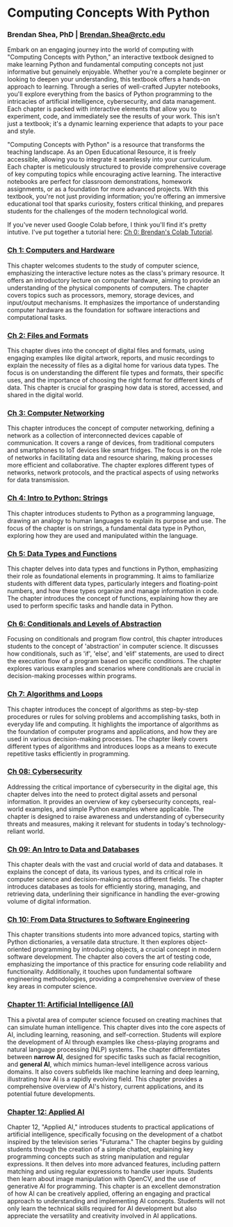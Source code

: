 # Computing Concepts With Python
### Brendan Shea, PhD | Brendan.Shea@rctc.edu
Embark on an engaging journey into the world of computing with "Computing Concepts with Python," an interactive textbook designed to make learning Python and fundamental computing concepts not just informative but genuinely enjoyable. Whether you're a complete beginner or looking to deepen your understanding, this textbook offers a hands-on approach to learning. Through a series of well-crafted Jupyter notebooks, you'll explore everything from the basics of Python programming to the intricacies of artificial intelligence, cybersecurity, and data management. Each chapter is packed with interactive elements that allow you to experiment, code, and immediately see the results of your work. This isn't just a textbook; it's a dynamic learning experience that adapts to your pace and style.

"Computing Concepts with Python" is a resource that transforms the teaching landscape. As an Open Educational Resource, it is freely accessible, allowing you to integrate it seamlessly into your curriculum. Each chapter is meticulously structured to provide comprehensive coverage of key computing topics while encouraging active learning. The interactive notebooks are perfect for classroom demonstrations, homework assignments, or as a foundation for more advanced projects. With this textbook, you're not just providing information; you're offering an immersive educational tool that sparks curiosity, fosters critical thinking, and prepares students for the challenges of the modern technological world.

If you've never used Google Colab before, I think you'll find it's pretty intutive. I've put together a tutorial here: [Ch 0: Brendan's Colab Tutorial](https://colab.research.google.com/github/brendanpshea/computing_concepts_python/blob/main/IntroCS_00_Intro_to_Colab.ipynb).


### [Ch 1: Computers and Hardware](https://colab.research.google.com/github/brendanpshea/computing_concepts_python/blob/main/IntroCS_01_ComputersHardware.ipynb)
 This chapter welcomes students to the study of computer science, emphasizing the interactive lecture notes as the class's primary resource. It offers an introductory lecture on computer hardware, aiming to provide an understanding of the physical components of computers. The chapter covers topics such as processors, memory, storage devices, and input/output mechanisms. It emphasizes the importance of understanding computer hardware as the foundation for software interactions and computational tasks.

### [Ch 2: Files and Formats](https://colab.research.google.com/github/brendanpshea/computing_concepts_python/blob/main/IntroCS_02_Files_and_Formats.ipynb)
This chapter dives into the concept of digital files and formats, using engaging examples like digital artwork, reports, and music recordings to explain the necessity of files as a digital home for various data types. The focus is on understanding the different file types and formats, their specific uses, and the importance of choosing the right format for different kinds of data. This chapter is crucial for grasping how data is stored, accessed, and shared in the digital world.

### [Ch 3: Computer Networking](https://colab.research.google.com/github/brendanpshea/computing_concepts_python/blob/main/IntroCS_03_Networks.ipynb)
This chapter introduces the concept of computer networking, defining a network as a collection of interconnected devices capable of communication. It covers a range of devices, from traditional computers and smartphones to IoT devices like smart fridges. The focus is on the role of networks in facilitating data and resource sharing, making processes more efficient and collaborative. The chapter explores different types of networks, network protocols, and the practical aspects of using networks for data transmission.

### [Ch 4: Intro to Python: Strings](https://colab.research.google.com/github/brendanpshea/computing_concepts_python/blob/main/IntroCS_04_IntroToPython_Strings.ipynb)
This chapter introduces students to Python as a programming language, drawing an analogy to human languages to explain its purpose and use. The focus of the chapter is on strings, a fundamental data type in Python, exploring how they are used and manipulated within the language.

### [Ch 5: Data Types and Functions](https://colab.research.google.com/github/brendanpshea/computing_concepts_python/blob/main/IntroCS_05_IntsFloatsFunctions.ipynb)
This chapter delves into data types and functions in Python, emphasizing their role as foundational elements in programming. It aims to familiarize students with different data types, particularly integers and floating-point numbers, and how these types organize and manage information in code. The chapter introduces the concept of functions, explaining how they are used to perform specific tasks and handle data in Python.

### [Ch 6: Conditionals and Levels of Abstraction](https://colab.research.google.com/github/brendanpshea/computing_concepts_python/blob/main/IntroCS_06_Conditionals.ipynb)
 Focusing on conditionals and program flow control, this chapter introduces students to the concept of 'abstraction' in computer science. It discusses how conditionals, such as 'if', 'else', and 'elif' statements, are used to direct the execution flow of a program based on specific conditions. The chapter explores various examples and scenarios where conditionals are crucial in decision-making processes within programs.

### [Ch 7: Algorithms and Loops](https://colab.research.google.com/github/brendanpshea/computing_concepts_python/blob/main/IntroCS_07_Algorithms_and_Loops.ipynb)
This chapter introduces the concept of algorithms as step-by-step procedures or rules for solving problems and accomplishing tasks, both in everyday life and computing. It highlights the importance of algorithms as the foundation of computer programs and applications, and how they are used in various decision-making processes. The chapter likely covers different types of algorithms and introduces loops as a means to execute repetitive tasks efficiently in programming.

### [Ch 08: Cybersecurity](https://colab.research.google.com/github/brendanpshea/computing_concepts_python/blob/main/IntroCS_08_CyberSecurity.ipynb)
 Addressing the critical importance of cybersecurity in the digital age, this chapter delves into the need to protect digital assets and personal information. It provides an overview of key cybersecurity concepts, real-world examples, and simple Python examples where applicable. The chapter is designed to raise awareness and understanding of cybersecurity threats and measures, making it relevant for students in today's technology-reliant world.

### [Ch 09: An Intro to Data and Databases](https://colab.research.google.com/github/brendanpshea/computing_concepts_python/blob/main/IntroCS_09_Data_and_Databases.ipynb)
This chapter deals with the vast and crucial world of data and databases. It explains the concept of data, its various types, and its critical role in computer science and decision-making across different fields. The chapter introduces databases as tools for efficiently storing, managing, and retrieving data, underlining their significance in handling the ever-growing volume of digital information.

### [Ch 10: From Data Structures to Software Engineering](https://colab.research.google.com/github/brendanpshea/computing_concepts_python/blob/main/IntroCS_10_DictionariesObjectsTests.ipynb)
This chapter transitions students into more advanced topics, starting with Python dictionaries, a versatile data structure. It then explores object-oriented programming by introducing objects, a crucial concept in modern software development. The chapter also covers the art of testing code, emphasizing the importance of this practice for ensuring code reliability and functionality. Additionally, it touches upon fundamental software engineering methodologies, providing a comprehensive overview of these key areas in computer science.

### [Chapter 11: Artificial Intelligence (AI)](https://colab.research.google.com/github/brendanpshea/computing_concepts_python/blob/main/IntroCS_11_ArtificialIntelligence.ipynb)
This a pivotal area of computer science focused on creating machines that can simulate human intelligence. This chapter dives into the core aspects of AI, including learning, reasoning, and self-correction. Students will explore the development of AI through examples like chess-playing programs and natural language processing (NLP) systems. The chapter differentiates between **narrow AI**, designed for specific tasks such as facial recognition, and **general AI**, which mimics human-level intelligence across various domains. It also covers subfields like machine learning and deep learning, illustrating how AI is a rapidly evolving field. This chapter provides a comprehensive overview of AI's history, current applications, and its potential future developments.

### [Chapter 12: Applied AI](https://colab.research.google.com/github/brendanpshea/computing_concepts_python/blob/main/IntroCS_12_AppliedAI.ipynb)
Chapter 12, "Applied AI," introduces students to practical applications of artificial intelligence, specifically focusing on the development of a chatbot inspired by the television series "Futurama." The chapter begins by guiding students through the creation of a simple chatbot, explaining key programming concepts such as string manipulation and regular expressions. It then delves into more advanced features, including pattern matching and using regular expressions to handle user inputs. Students then learn about image manipulation with OpenCV, and the use of generative AI for programming.  This chapter is an excellent demonstration of how AI can be creatively applied, offering an engaging and practical approach to understanding and implementing AI concepts. Students will not only learn the technical skills required for AI development but also appreciate the versatility and creativity involved in AI applications. ​
